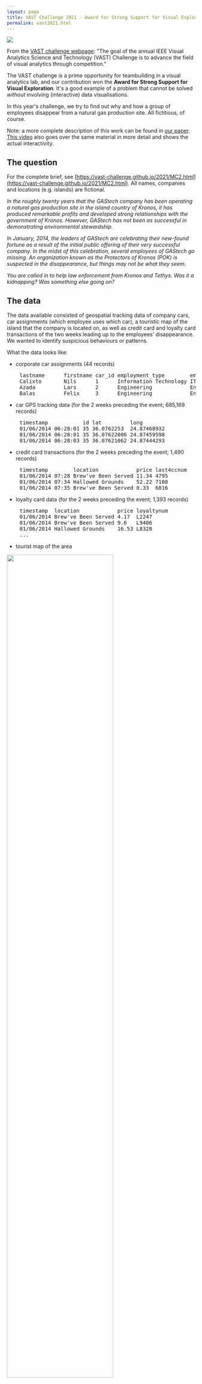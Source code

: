 ```yaml
---
layout: page
title: VAST Challenge 2021 - Award for Strong Support for Visual Exploration
permalink: vast2021.html
---
```


<img src="{{site.baseurl}}/assets/vast2021_teaser.jpeg" />

From the [VAST challenge webpage](https://vast-challenge.github.io/2021/about.html): "The goal of the annual IEEE Visual Analytics Science and Technology (VAST) Challenge is to advance the field of visual analytics through competition."

The VAST challenge is a prime opportunity for teambuilding in a visual analytics lab, and our contribution won the **Award for Strong Support for Visual Exploration**. It's a good example of a problem that cannot be solved _without_ involving (interactive) data visualisations.

In this year's challenge, we try to find out why and how a group of employees disappear from a natural gas production site. All fictitious, of course.

Note: a more complete description of this work can be found in [our paper](http://vda-lab.github.io/assets/vast2021_paper.pdf). [This video](http://vda-lab.github.io/assets/vast2021_video.wmv) also goes over the same material in more detail and shows the actual interactivity.

## The question
For the complete brief, see [https://vast-challenge.github.io/2021/MC2.html](https://vast-challenge.github.io/2021/MC2.html). All names, companies and locations (e.g. islands) are fictional.

_In the roughly twenty years that the GAStech company has been operating a natural gas production site in the island country of Kronos, it has produced remarkable profits and developed strong relationships with the government of Kronos. However, GAStech has not been as successful in demonstrating environmental stewardship._

_In January, 2014, the leaders of GAStech are celebrating their new-found fortune as a result of the initial public offering of their very successful company. In the midst of this celebration, several employees of GAStech go missing. An organization known as the Protectors of Kronos (POK) is suspected in the disappearance, but things may not be what they seem._

_You are called in to help law enforcement from Kronos and Tethys. Was it a kidnapping? Was something else going on?_

## The data
The data available consisted of geospatial tracking data of company cars, car assignments (which employee uses which car), a touristic map of the island that the company is located on, as well as credit card and loyalty card transactions of the two weeks leading up to the employees’ disappearance. We wanted to identify suspicious behaviours or patterns.

What the data looks like:

* corporate car assignments (44 records)
<pre>
    lastname      firstname car_id employment_type        employment_title
    Calixto       Nils      1      Information Technology IT Helpdesk
    Azada         Lars      2      Engineering            Engineer
    Balas         Felix     3      Engineering            Engineer
</pre>
* car GPS tracking data (for the 2 weeks preceding the event; 685,169 records)
<pre>
    timestamp           id lat         long
    01/06/2014 06:28:01 35 36.0762253  24.87468932
    01/06/2014 06:28:01 35 36.07622006 24.87459598
    01/06/2014 06:28:03 35 36.07621062 24.87444293
</pre>
* credit card transactions (for the 2 weeks preceding the event; 1,490 records)
<pre>
    timestamp        location            price last4ccnum
    01/06/2014 07:28 Brew've Been Served 11.34 4795
    01/06/2014 07:34 Hallowed Grounds    52.22 7108
    01/06/2014 07:35 Brew've Been Served 8.33  6816
</pre>
* loyalty card data (for the 2 weeks preceding the event; 1,393 records)
<pre>
    timestamp  location            price loyaltynum
    01/06/2014 Brew've Been Served 4.17  L2247
    01/06/2014 Brew've Been Served 9.6   L9406
    01/06/2014 Hallowed Grounds    16.53 L8328
    ...
</pre>
* tourist map of the area

<img src="{{site.baseurl}}/assets/vast2021_touristmap.jpg" width="75%"/>

* shapefile of the island (3,290 records)

<img src="{{site.baseurl}}/assets/vast2021_geojson.png" width="50%"/>
<pre>
    { "type": "Feature",
      "properties": { "Name": "N Hallanol Dr"},
      "geometry": { "type": "LineString",
                    "coordinates": [ [ 24.841486, 36.070512 ], [ 24.841563, 36.07042 ] ] } },
    { "type": "Feature",
      "properties": { "Name": "S Ermou St" },
      "geometry": { "type": "LineString",
                    "coordinates": [ [ 24.847478, 36.048091 ], [ 24.848369, 36.048074 ] ] } },
    ...
</pre>
Here's an overview of the data and how they are related:

<img src="{{site.baseurl}}/assets/vast2021_data_overview.png" width="75%"/>

Three of these data sources share time as a common attribute. However, their granularity differed: GPS traces were accurate to the second, credit card transactions to the minute, and loyalty card transactions to the day.

## Our approach
First, we matched the transactions of loyalty cards and credit cards, assuming each employee has one of each but allowing for more complex relations. Then, we simultaneously matched cars to loyalty-credit card matches and businesses to GPS positions where cars were stationary (i.e. points of interest; POIs). Finally, we analysed meetings of people, looking for suspicious patterns.

### Matching credit cards with loyalty cards
<img src="{{site.baseurl}}/assets/vast2021_data_match1.png" width="50%"/>

We first matched credit cards with loyalty cards. We used two metrics: (1) the correlation between vectors indicating the total amount of money spent at each business on each day, and (2) the Jaccard index of card’s transaction sets, where transactions are equal when they occur at the same business on the same day for the same price.

We created two main visuals: a bipartite graph linking these two types of cards and a detailed view showing each selected creditcard’s transactions on a time-axis coloured by the matching loyalty card in a small multiple for each day.
<img src="{{site.baseurl}}/assets/vast2021_matches.jpeg" />
<img src="{{site.baseurl}}/assets/vast2021_transactionmatches.png" width="75%"/>

Using these interfaces we were able to correctly match the cards and also discovered two data issues: transactions for one particular business always occurred one day earlier in the loyalty card data than in the credit card data, and some credit card transactions were precisely 20, 24, 60, or 80 units higher than their only potential matching loyalty card transaction.

### Matching credit cards to cars, and finding businesses
<img src="{{site.baseurl}}/assets/vast2021_data_match2.png" width="50%"/>

Here's an overview of the approach used:
<img src="{{site.baseurl}}/assets/vast2021_fig18.png" width="75%"/>

Transactions of high-rated matches were manually assigned to periods when cars were stationary, introducing POI-to-business constraints and removing the transaction and stationary period from consideration in other matches.

Using these interfaces we found several data issues, including a business whose credit card transaction times were always approximately 12 hours too late, and a car that had consistent GPS offset. We also used the interface to find out where everyone lived, based on where there cars were parked overnight.

### Investigating interactions between employees
Now that all links are made (i.e. we know who was where at what time) we wanted to investigate any suspicious patterns. We found a surprise party for a particular employee one evening, a nightly guard duty at executives’ homes, two employees who meet for long lunches at the hotel, and executives who played golf together. Apart from identifying the businesses and employees' homes, we also found other locations of interest, that were later explained to be safe houses.

For a more complete description of the analyses and visuals, as well as more of the insights we obtained, see [our paper](http://vda-lab.github.io/assets/vast2021_paper.pdf).
